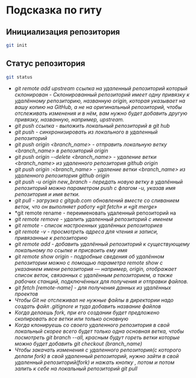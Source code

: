 # Подсказка по гиту

## Инициализация репозитория

```sh
git init
```

## Статус репозитория

```sh
git status
```

* *git remote add upstream ссылка на удаленный репозиторий который склонирован - Склонированный репозиторий имеет одну привязку к удалённому репозиторию, названную origin, которая указывает на вашу копию на GitHub, а не на оригинальный репозиторий, чтобы отслеживать изменения и в нём, вам нужно будет добавить другую привязку, названную, например, upstream.*
* *git push ссылка - выложить локальный репозиторий в git hub* 
* *git push - синхронизировать из локального в удаленный репозиторий* 
* *git push origin <branch_name> - отправить локальную ветку <branch_name> в репозиторий origin*
* *git push origin --delete <branch_name> - удаление ветки <branch_name> из удаленного репозитория github origin*
* *git push origin :<branch_name> - удаление ветки <branch_name> из удаленного репозитория github origin*
* *git push -u origin new_branch - передать новую ветку в удалённый репозиторий можно параметром push с флагом -u, указав имя репозитория и имя ветки.*
* *git pull - загрузка с gitgub.com обновлений вместе со сливанием веток, что он выполняет работу «git fetch» ​​и «git merge»*
* *git remote rename <name> - переименовать удаленный репозиторий на <name>
* *git remote remove <name> - удалить удаленный репозиторий с именем <name>*
* *git remote - список настроенных удалённых репозиториев*
* *git remote -v - просмотреть адреса для чтения и записи, привязанные к репозиторию*
* *git remote add <name> <url> - добавить удалённый репозиторий к существующему локальному по ссылке <url> и <name> присвоить ему имя* 
* *git remote show origin -  подробные сведения об удалённом репозитории можно с помощью параметра remote show с указанием имени репозитория — например, origin, отображает список веток, связанных с удалённым репозиторием, а также рабочих станций, подключённых для получения и отправки файлов.*
* *git fetch [remote-name] - для получения данных из удалённых проектов*
* *Чтобы Git не отслеживал не нужные файлы в директории надо создать файл *.gitignore* и туда добавить название файлов*
* *Когда делаешь fork, при его создании будет предложено скопировать все ветки или только основную*
* *Когда клонируешь со своего удаленного репозитория в свой локальный скорее всего будет только одна основная ветка, чтобы посмотреть git branch --all, красным будут гореть ветки которые можно будет добавить git checkout (branch_name)*
* *Чтобы закачать изменения с удаленного репозитория(с которого делали fork) в свой удаленный репозиторий, нужно зайти в свой удаленный репозиторий(fork) и нажать кнопку <Synk fork>, потом <Update branch> и потом залить к себе на локальный репозиторий git pull*